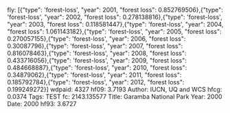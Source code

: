 fly: [{"type": 'forest-loss', "year": 2001, "forest loss": 0.852769506},{"type": 'forest-loss', "year": 2002, "forest loss": 0.278138816},{"type": 'forest-loss', "year": 2003, "forest loss": 0.118581447},{"type": 'forest-loss', "year": 2004, "forest loss": 1.061143182},{"type": 'forest-loss', "year": 2005, "forest loss": 0.270057155},{"type": 'forest-loss', "year": 2006, "forest loss": 0.30087796},{"type": 'forest-loss', "year": 2007, "forest loss": 0.816078463},{"type": 'forest-loss', "year": 2008, "forest loss": 0.433716056},{"type": 'forest-loss', "year": 2009, "forest loss": 0.484668887},{"type": 'forest-loss', "year": 2010, "forest loss": 0.34879062},{"type": 'forest-loss', "year": 2011, "forest loss": 0.185792784},{"type": 'forest-loss', "year": 2012, "forest loss": 0.199249272}]
wdpaid: 4327
hf09: 3.7193
Author: IUCN, UQ and WCS
hfcg: 0.0374
Tags: TEST
fc: 2143.135577
Title: Garamba National Park
Year: 2000
Date: 2000
hf93: 3.6727
